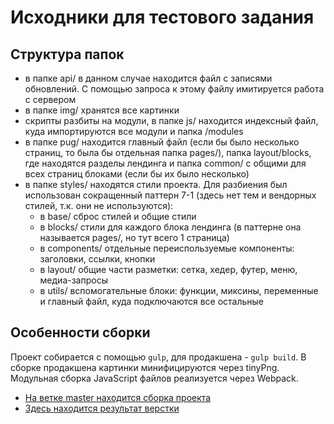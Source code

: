 # Исходники для тестового задания

## Структура папок

- в папке api/ в данном случае находится файл с записями обновлений. С помощью запроса к этому файлу имитируется работа с сервером
- в папке img/ хранятся все картинки
- скрипты разбиты на модули, в папке js/ находится индексный файл, куда импортируются все модули и папка /modules
- в папке pug/ находится главный файл (если бы было несколько страниц, то была бы отдельная папка pages/), папка layout/blocks, где находятся разделы лендинга и папка common/ с общими для всех страниц блоками (если бы их было несколько)
- в папке styles/ находятся стили проекта. Для разбиения был использован сокращенный паттерн 7-1 (здесь нет тем и вендорных стилей, т.к. они не используются): 
  * в base/ сброс стилей и общие стили
  * в blocks/ стили для каждого блока лендинга (в паттерне она называется pages/, но тут всего 1 страница)
  * в components/ отдельные переиспользуемые компоненты: заголовки, ссылки, кнопки
  * в layout/ общие части разметки: сетка, хедер, футер, меню, медиа-запросы
  * в utils/ вспомогательные блоки: функции, миксины, переменные
и главный файл, куда подключаются все остальные

## Особенности сборки

Проект собирается с помощью `gulp`, для продакшена - `gulp build`. В сборке продакшена картинки минифицируются через tinyPng. Модульная сборка JavaScript файлов реализуется через Webpack.

- [На ветке master находится сборка проекта](https://github.com/ilon-mars/test_soft-tehno/tree/master)
- [Здесь находится результат верстки](https://ilon-mars.github.io/test_soft-tehno/)
